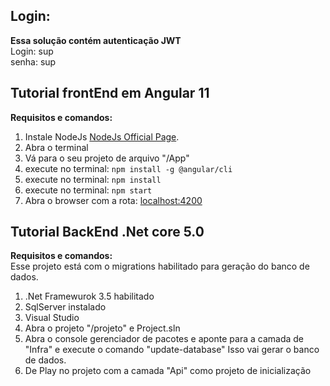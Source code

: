 ## Login:
**Essa solução contém autenticação JWT**
<br />Login: sup 
<br />senha: sup 

## Tutorial frontEnd em Angular 11
**Requisitos e comandos:**
1. Instale NodeJs [NodeJs Official Page](https://nodejs.org/en).
2. Abra o terminal
3. Vá para o seu projeto de arquivo "/App"
4. execute no terminal: ```npm install -g @angular/cli```
5. execute no terminal: ```npm install```
6. execute no terminal: ```npm start```
7. Abra o browser com a rota: [localhost:4200](localhost:4200)

## Tutorial BackEnd .Net core 5.0
**Requisitos e comandos:**
<br />Esse projeto está com o migrations habilitado para geração do banco de dados.
1. .Net Framewurok 3.5 habilitado
2. SqlServer instalado
3. Visual Studio 
4. Abra o projeto "/projeto" e Project.sln
5. Abra o console gerenciador de pacotes e aponte para a camada de "Infra" e execute o comando "update-database" Isso vai gerar o banco de dados.
6. De Play no projeto com a camada "Api" como projeto de inicialização


